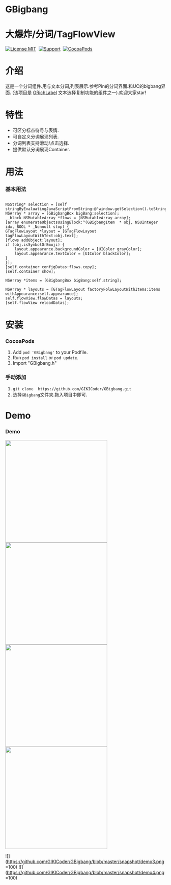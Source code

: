 # GBigbang
大爆炸/分词/TagFlowView
==============

[![License MIT](https://img.shields.io/badge/license-MIT-green.svg?style=flat)](https://github.com/GIKICoder/GBigbang/blob/master/LICENSE)&nbsp;
[![Support](https://img.shields.io/badge/support-iOS7+-blue.svg?style=flat)](https://www.apple.com/nl/ios/)&nbsp;
[![CocoaPods](http://img.shields.io/cocoapods/v/GBigbang.svg?style=flat)](http://cocoapods.org/pods/GBigbang)&nbsp;

介绍
==============
这是一个分词组件.用与文本分词,列表展示.参考Pin的分词界面.和UC的bigbang界面.
(该项目是 [GRichLabel](https://github.com/GIKICoder/GRichLabel) 文本选择复制功能的组件之一).欢迎大家star!


特性
==============
- 可区分标点符号与表情.
- 可自定义分词展现列表.
- 分词列表支持滑动/点击选择.
- 提供默认分词展现Container.

用法
==============

### 基本用法
```objc

NSString* selection = [self stringByEvaluatingJavaScriptFromString:@"window.getSelection().toString()"];
NSArray * array = [GBigbangBox bigBang:selection];
__block NSMutableArray *flows = [NSMutableArray array];
[array enumerateObjectsUsingBlock:^(GBigbangItem  * obj, NSUInteger idx, BOOL * _Nonnull stop) {
GTagFlowLayout *layout = [GTagFlowLayout tagFlowLayoutWithText:obj.text];
[flows addObject:layout];
if (obj.isSymbolOrEmoji) {
    layout.appearance.backgroundColor = [UIColor grayColor];
    layout.appearance.textColor = [UIColor blackColor];
}
}];
[self.container configDatas:flows.copy];
[self.container show];

```

```objc
NSArray *items = [GBigbangBox bigBang:self.string];

NSArray * layouts = [GTagFlowLayout factoryFolwLayoutWithItems:items withAppearance:self.appearance];
self.flowView.flowDatas = layouts;
[self.flowView reloadDatas];
```
安装
==============
### CocoaPods

1. Add `pod 'GBigbang'` to your Podfile.
2. Run `pod install` or `pod update`.
3. Import "GBigbang.h"

### 手动添加
1. ` git clone  https://github.com/GIKICoder/GBigbang.git `
2. 选择`GBigbang`文件夹.拖入项目中即可.


Demo
==============
### Demo

<img src="https://github.com/GIKICoder/GBigbang/blob/master/snapshot/bigbangDemo1.gif" width="320">
<img src="https://github.com/GIKICoder/GBigbang/blob/master/snapshot/bigbangDemo2.gif" width="320">
<img src="https://github.com/GIKICoder/GBigbang/blob/master/snapshot/demo3.png" width="320">
<img src="https://github.com/GIKICoder/GBigbang/blob/master/snapshot/demo4.png" width="320">

![](https://github.com/GIKICoder/GBigbang/blob/master/snapshot/demo3.png =100)
![](https://github.com/GIKICoder/GBigbang/blob/master/snapshot/demo4.png =100)
